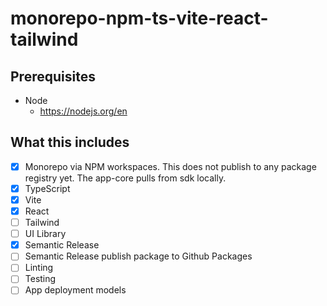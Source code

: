 # monorepo-npm-ts-vite-react-tailwind

## Prerequisites
* Node
    * https://nodejs.org/en


## What this includes

- [x] Monorepo via NPM workspaces.  This does not publish to any package registry yet.  The app-core pulls from sdk locally.
- [x] TypeScript
- [x] Vite
- [x] React
- [ ] Tailwind
- [ ] UI Library
- [x] Semantic Release
- [ ] Semantic Release publish package to Github Packages
- [ ] Linting
- [ ] Testing
- [ ] App deployment models
